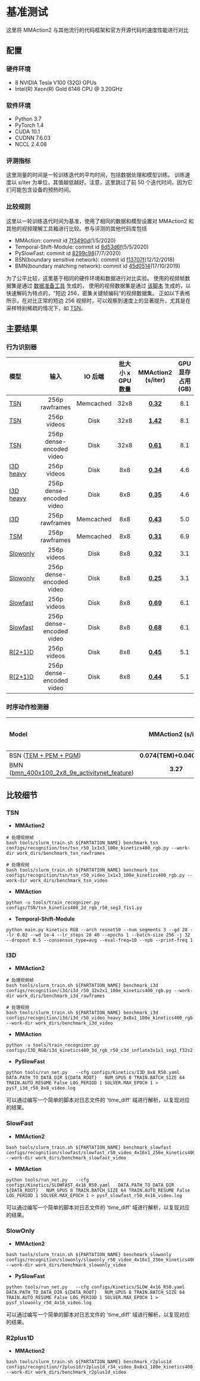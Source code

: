 # 基准测试

这里将 MMAction2 与其他流行的代码框架和官方开源代码的速度性能进行对比

## 配置

### 硬件环境

- 8 NVIDIA Tesla V100 (32G) GPUs
- Intel(R) Xeon(R) Gold 6146 CPU @ 3.20GHz

### 软件环境

- Python 3.7
- PyTorch 1.4
- CUDA 10.1
- CUDNN 7.6.03
- NCCL 2.4.08

### 评测指标

这里测量的时间是一轮训练迭代的平均时间，包括数据处理和模型训练。
训练速度以 s/iter 为单位，其值越低越好。注意，这里跳过了前 50 个迭代时间，因为它们可能包含设备的预热时间。

### 比较规则

这里以一轮训练迭代时间为基准，使用了相同的数据和模型设置对 MMAction2 和其他的视频理解工具箱进行比较。参与评测的其他代码库包括

- MMAction: commit id [7f3490d](https://github.com/open-mmlab/mmaction/tree/7f3490d3db6a67fe7b87bfef238b757403b670e3)(1/5/2020)
- Temporal-Shift-Module: commit id [8d53d6f](https://github.com/mit-han-lab/temporal-shift-module/tree/8d53d6fda40bea2f1b37a6095279c4b454d672bd)(5/5/2020)
- PySlowFast: commit id [8299c98](https://github.com/facebookresearch/SlowFast/tree/8299c9862f83a067fa7114ce98120ae1568a83ec)(7/7/2020)
- BSN(boundary sensitive network): commit id [f13707f](https://github.com/wzmsltw/BSN-boundary-sensitive-network/tree/f13707fbc362486e93178c39f9c4d398afe2cb2f)(12/12/2018)
- BMN(boundary matching network): commit id [45d0514](https://github.com/JJBOY/BMN-Boundary-Matching-Network/tree/45d05146822b85ca672b65f3d030509583d0135a)(17/10/2019)

为了公平比较，这里基于相同的硬件环境和数据进行对比实验。
使用的视频帧数据集是通过 [数据准备工具](/tools/data/kinetics/README.md) 生成的，
使用的视频数据集是通过 [该脚本](/tools/data/resize_videos.py) 生成的，以快速解码为特点的，"短边 256，密集关键帧编码“的视频数据集。
正如以下表格所示，在对比正常的短边 256 视频时，可以观察到速度上的显著提升，尤其是在采样特别稀疏的情况下，如 [TSN](/configs/recognition/tsn/tsn_r50_video_320p_1x1x3_100e_kinetics400_rgb.py)。

## 主要结果

### 行为识别器

| 模型  | 输入  | IO 后端  | 批大小 x GPU 数量 |  MMAction2 (s/iter)   | GPU 显存占用 (GB) |   MMAction (s/iter)   | GPU 显存占用 (GB) |   Temporal-Shift-Module (s/iter)   | GPU 显存占用 (GB) |   PySlowFast (s/iter)   | GPU 显存占用 (GB) |
| :---- | :---: | :------: | :-------------: | :-------------------: | :---------------: | :-------------------: | :---------------: | :--------------------------------: | :---------------: | :---------------------: | :---------------: |
| [TSN](/configs/recognition/tsn/tsn_r50_1x1x3_100e_kinetics400_rgb.py) | 256p rawframes | Memcached |      32x8       | **[0.32](https://download.openmmlab.com/mmaction/benchmark/recognition/mmaction2/tsn_256p_rawframes_memcahed_32x8.zip)** |        8.1        | [0.38](https://download.openmmlab.com/mmaction/benchmark/recognition/mmaction/tsn_256p_rawframes_memcached_32x8.zip) |        8.1        | [0.42](https://download.openmmlab.com/mmaction/benchmark/recognition/temporal_shift_module/tsn_256p_rawframes_memcached_32x8.zip) |       10.5        |            x            |         x         |
| [TSN](/configs/recognition/tsn/tsn_r50_1x1x3_100e_kinetics400_rgb.py) | 256p videos |   Disk   |      32x8       | **[1.42](https://download.openmmlab.com/mmaction/benchmark/recognition/mmaction2/tsn_256p_videos_disk_32x8.zip)** |        8.1        |           x           |         x         |                 x                  |         x         |          TODO           |       TODO        |
| [TSN](/configs/recognition/tsn/tsn_r50_1x1x3_100e_kinetics400_rgb.py) | 256p dense-encoded video |   Disk   |      32x8       | **[0.61](https://download.openmmlab.com/mmaction/benchmark/recognition/mmaction2/tsn_256p_fast_videos_disk_32x8.zip)** |        8.1        |           x           |         x         |                 x                  |         x         |          TODO           |       TODO        |
| [I3D heavy](/configs/recognition/i3d/i3d_r50_video_heavy_8x8x1_100e_kinetics400_rgb.py) | 256p videos |   Disk   |       8x8       | **[0.34](https://download.openmmlab.com/mmaction/benchmark/recognition/mmaction2/i3d_heavy_256p_videos_disk_8x8.zip)** |        4.6        |           x           |         x         |                 x                  |         x         | [0.44](https://download.openmmlab.com/mmaction/benchmark/recognition/pyslowfast/pysf_i3d_r50_8x8_video.log) |        4.6        |
| [I3D heavy](/configs/recognition/i3d/i3d_r50_video_heavy_8x8x1_100e_kinetics400_rgb.py) | 256p dense-encoded video |   Disk   |       8x8       | **[0.35](https://download.openmmlab.com/mmaction/benchmark/recognition/mmaction2/i3d_heavy_256p_fast_videos_disk_8x8.zip)** |        4.6        |           x           |         x         |                 x                  |         x         | [0.36](https://download.openmmlab.com/mmaction/benchmark/recognition/pyslowfast/pysf_i3d_r50_8x8_fast_video.log) |        4.6        |
| [I3D](/configs/recognition/i3d/i3d_r50_32x2x1_100e_kinetics400_rgb.py) | 256p rawframes | Memcached |       8x8       | **[0.43](https://download.openmmlab.com/mmaction/benchmark/recognition/mmaction2/i3d_256p_rawframes_memcahed_8x8.zip)** |        5.0        | [0.56](https://download.openmmlab.com/mmaction/benchmark/recognition/mmaction/i3d_256p_rawframes_memcached_8x8.zip) |        5.0        |                 x                  |         x         |            x            |         x         |
| [TSM](/configs/recognition/tsm/tsm_r50_1x1x8_50e_kinetics400_rgb.py) | 256p rawframes | Memcached |       8x8       | **[0.31](https://download.openmmlab.com/mmaction/benchmark/recognition/mmaction2/tsm_256p_rawframes_memcahed_8x8.zip)** |        6.9        |           x           |         x         | [0.41](https://download.openmmlab.com/mmaction/benchmark/recognition/temporal_shift_module/tsm_256p_rawframes_memcached_8x8.zip) |        9.1        |            x            |         x         |
| [Slowonly](/configs/recognition/slowonly/slowonly_r50_video_4x16x1_256e_kinetics400_rgb.py) | 256p videos |   Disk   |       8x8       | **[0.32](https://download.openmmlab.com/mmaction/benchmark/recognition/mmaction2/slowonly_256p_videos_disk_8x8.zip)** |        3.1        |         TODO          |       TODO        |                 x                  |         x         | [0.34](https://download.openmmlab.com/mmaction/benchmark/recognition/pyslowfast/pysf_slowonly_r50_4x16_video.log) |        3.4        |
| [Slowonly](/configs/recognition/slowonly/slowonly_r50_video_4x16x1_256e_kinetics400_rgb.py) | 256p dense-encoded video |   Disk   |       8x8       | **[0.25](https://download.openmmlab.com/mmaction/benchmark/recognition/mmaction2/slowonly_256p_fast_videos_disk_8x8.zip)** |        3.1        |         TODO          |       TODO        |                 x                  |         x         | [0.28](https://download.openmmlab.com/mmaction/benchmark/recognition/pyslowfast/pysf_slowonly_r50_4x16_fast_video.log) |        3.4        |
| [Slowfast](/configs/recognition/slowfast/slowfast_r50_video_4x16x1_256e_kinetics400_rgb.py) | 256p videos |   Disk   |       8x8       | **[0.69](https://download.openmmlab.com/mmaction/benchmark/recognition/mmaction2/slowfast_256p_videos_disk_8x8.zip)** |        6.1        |           x           |         x         |                 x                  |         x         | [1.04](https://download.openmmlab.com/mmaction/benchmark/recognition/pyslowfast/pysf_slowfast_r50_4x16_video.log) |        7.0        |
| [Slowfast](/configs/recognition/slowfast/slowfast_r50_video_4x16x1_256e_kinetics400_rgb.py) | 256p dense-encoded video |   Disk   |       8x8       | **[0.68](https://download.openmmlab.com/mmaction/benchmark/recognition/mmaction2/slowfast_256p_fast_videos_disk_8x8.zip)** |        6.1        |           x           |         x         |                 x                  |         x         | [0.96](https://download.openmmlab.com/mmaction/benchmark/recognition/pyslowfast/pysf_slowfast_r50_4x16_fast_video.log) |        7.0        |
| [R(2+1)D](/configs/recognition/r2plus1d/r2plus1d_r34_video_8x8x1_180e_kinetics400_rgb.py) | 256p videos |   Disk   |       8x8       | **[0.45](https://download.openmmlab.com/mmaction/benchmark/recognition/mmaction2/r2plus1d_256p_videos_disk_8x8.zip)** |        5.1        |           x           |         x         |                 x                  |         x         |            x            |         x         |
| [R(2+1)D](/configs/recognition/r2plus1d/r2plus1d_r34_video_8x8x1_180e_kinetics400_rgb.py) | 256p dense-encoded video |   Disk   |       8x8       | **[0.44](https://download.openmmlab.com/mmaction/benchmark/recognition/mmaction2/r2plus1d_256p_fast_videos_disk_8x8.zip)** |        5.1        |           x           |         x         |                 x                  |         x         |            x            |         x         |

### 时序动作检测器

| Model                                                                                            |    MMAction2 (s/iter)     | BSN(boundary sensitive network) (s/iter) | BMN(boundary matching network) (s/iter) |
| :----------------------------------------------------------------------------------------------- | :-----------------------: | :--------------------------------------: | :-------------------------------------: |
| BSN ([TEM + PEM + PGM](/configs/localization/bsn))                                               | **0.074(TEM)+0.040(PEM)** |          0.101(TEM)+0.040(PEM)           |                    x                    |
| BMN ([bmn_400x100_2x8_9e_activitynet_feature](/configs/localization/bmn/bmn_400x100_2x8_9e_activitynet_feature.py)) |         **3.27**          |                    x                     |                  3.30                   |

## 比较细节

### TSN

- **MMAction2**

```shell
# 处理视频帧
bash tools/slurm_train.sh ${PARTATION_NAME} benchmark_tsn configs/recognition/tsn/tsn_r50_1x1x3_100e_kinetics400_rgb.py --work-dir work_dirs/benchmark_tsn_rawframes

# 处理视频
bash tools/slurm_train.sh ${PARTATION_NAME} benchmark_tsn configs/recognition/tsn/tsn_r50_video_1x1x3_100e_kinetics400_rgb.py --work-dir work_dirs/benchmark_tsn_video
```

- **MMAction**

```shell
python -u tools/train_recognizer.py configs/TSN/tsn_kinetics400_2d_rgb_r50_seg3_f1s1.py
```

- **Temporal-Shift-Module**

```shell
python main.py kinetics RGB --arch resnet50 --num_segments 3 --gd 20 --lr 0.02 --wd 1e-4 --lr_steps 20 40 --epochs 1 --batch-size 256 -j 32 --dropout 0.5 --consensus_type=avg --eval-freq=10 --npb --print-freq 1
```

### I3D

- **MMAction2**

```shell
# 处理视频帧
bash tools/slurm_train.sh ${PARTATION_NAME} benchmark_i3d configs/recognition/i3d/i3d_r50_32x2x1_100e_kinetics400_rgb.py --work-dir work_dirs/benchmark_i3d_rawframes

# 处理视频
bash tools/slurm_train.sh ${PARTATION_NAME} benchmark_i3d configs/recognition/i3d/i3d_r50_video_heavy_8x8x1_100e_kinetics400_rgb.py --work-dir work_dirs/benchmark_i3d_video
```

- **MMAction**

```shell
python -u tools/train_recognizer.py configs/I3D_RGB/i3d_kinetics400_3d_rgb_r50_c3d_inflate3x1x1_seg1_f32s2.py
```

- **PySlowFast**

```shell
python tools/run_net.py   --cfg configs/Kinetics/I3D_8x8_R50.yaml   DATA.PATH_TO_DATA_DIR ${DATA_ROOT}   NUM_GPUS 8 TRAIN.BATCH_SIZE 64 TRAIN.AUTO_RESUME False LOG_PERIOD 1 SOLVER.MAX_EPOCH 1 > pysf_i3d_r50_8x8_video.log
```

可以通过编写一个简单的脚本对日志文件的 'time_diff' 域进行解析，以复现对应的结果。

### SlowFast

- **MMAction2**

```shell
bash tools/slurm_train.sh ${PARTATION_NAME} benchmark_slowfast configs/recognition/slowfast/slowfast_r50_video_4x16x1_256e_kinetics400_rgb.py --work-dir work_dirs/benchmark_slowfast_video
```

- **MMAction**

```shell
python tools/run_net.py   --cfg configs/Kinetics/SLOWFAST_4x16_R50.yaml   DATA.PATH_TO_DATA_DIR ${DATA_ROOT}   NUM_GPUS 8 TRAIN.BATCH_SIZE 64 TRAIN.AUTO_RESUME False LOG_PERIOD 1 SOLVER.MAX_EPOCH 1 > pysf_slowfast_r50_4x16_video.log
```

可以通过编写一个简单的脚本对日志文件的 'time_diff' 域进行解析，以复现对应的结果。

### SlowOnly

- **MMAction2**

```shell
bash tools/slurm_train.sh ${PARTATION_NAME} benchmark_slowonly configs/recognition/slowonly/slowonly_r50_video_4x16x1_256e_kinetics400_rgb.py --work-dir work_dirs/benchmark_slowonly_video
```

- **PySlowFast**

```shell
python tools/run_net.py   --cfg configs/Kinetics/SLOW_4x16_R50.yaml   DATA.PATH_TO_DATA_DIR ${DATA_ROOT}   NUM_GPUS 8 TRAIN.BATCH_SIZE 64 TRAIN.AUTO_RESUME False LOG_PERIOD 1 SOLVER.MAX_EPOCH 1 > pysf_slowonly_r50_4x16_video.log
```

可以通过编写一个简单的脚本对日志文件的 'time_diff' 域进行解析，以复现对应的结果。

### R2plus1D

- **MMAction2**

```shell
bash tools/slurm_train.sh ${PARTATION_NAME} benchmark_r2plus1d configs/recognition/r2plus1d/r2plus1d_r34_video_8x8x1_180e_kinetics400_rgb.py --work-dir work_dirs/benchmark_r2plus1d_video
```
